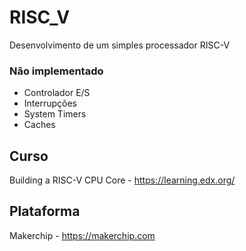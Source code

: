 # RISC_V
Desenvolvimento de um simples processador RISC-V

### Não implementado
  *  Controlador E/S
  *  Interrupções
  *  System Timers
  *  Caches

## Curso 
  Building a RISC-V CPU Core - https://learning.edx.org/
## Plataforma 
  Makerchip - https://makerchip.com
